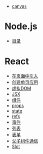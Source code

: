 - <a href="canvas/index.md">canvas</a>
# Node.js
- <a href="node/index.md">目录</a>

# React
- <a href="react/在页面中引入.md">在页面中引入</a>
- <a href="react/创建单页应用.md">创建单页应用</a>
- <a href="react/虚拟DOM.md">虚拟DOM</a>
- <a href="react/JSX.md">JSX</a>
- <a href="react/组件.md">组件</a>
- <a href="react/props.md">props</a>
- <a href="react/state.md">state</a>
- <a href="react/refs.md">refs</a>
- <a href="react/事件.md">事件</a>
- <a href="react/列表.md">列表</a>
- <a href="react/表单.md">表单</a>
- <a href="react/父子组件通信.md">父子组件通信</a>
- <a href="react/Slot.md">Slot</a>
